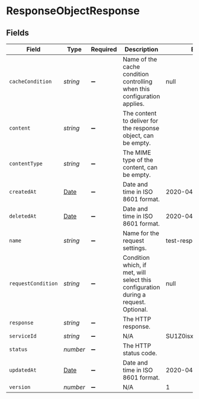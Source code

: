 # ResponseObjectResponse


## Fields

| Field                                                                                         | Type                                                                                          | Required                                                                                      | Description                                                                                   | Example                                                                                       |
| --------------------------------------------------------------------------------------------- | --------------------------------------------------------------------------------------------- | --------------------------------------------------------------------------------------------- | --------------------------------------------------------------------------------------------- | --------------------------------------------------------------------------------------------- |
| `cacheCondition`                                                                              | *string*                                                                                      | :heavy_minus_sign:                                                                            | Name of the cache condition controlling when this configuration applies.                      | null                                                                                          |
| `content`                                                                                     | *string*                                                                                      | :heavy_minus_sign:                                                                            | The content to deliver for the response object, can be empty.                                 |                                                                                               |
| `contentType`                                                                                 | *string*                                                                                      | :heavy_minus_sign:                                                                            | The MIME type of the content, can be empty.                                                   |                                                                                               |
| `createdAt`                                                                                   | [Date](https://developer.mozilla.org/en-US/docs/Web/JavaScript/Reference/Global_Objects/Date) | :heavy_minus_sign:                                                                            | Date and time in ISO 8601 format.                                                             | 2020-04-09T18:14:30Z                                                                          |
| `deletedAt`                                                                                   | [Date](https://developer.mozilla.org/en-US/docs/Web/JavaScript/Reference/Global_Objects/Date) | :heavy_minus_sign:                                                                            | Date and time in ISO 8601 format.                                                             | 2020-04-09T18:14:30Z                                                                          |
| `name`                                                                                        | *string*                                                                                      | :heavy_minus_sign:                                                                            | Name for the request settings.                                                                | test-response                                                                                 |
| `requestCondition`                                                                            | *string*                                                                                      | :heavy_minus_sign:                                                                            | Condition which, if met, will select this configuration during a request. Optional.           | null                                                                                          |
| `response`                                                                                    | *string*                                                                                      | :heavy_minus_sign:                                                                            | The HTTP response.                                                                            |                                                                                               |
| `serviceId`                                                                                   | *string*                                                                                      | :heavy_minus_sign:                                                                            | N/A                                                                                           | SU1Z0isxPaozGVKXdv0eY                                                                         |
| `status`                                                                                      | *number*                                                                                      | :heavy_minus_sign:                                                                            | The HTTP status code.                                                                         |                                                                                               |
| `updatedAt`                                                                                   | [Date](https://developer.mozilla.org/en-US/docs/Web/JavaScript/Reference/Global_Objects/Date) | :heavy_minus_sign:                                                                            | Date and time in ISO 8601 format.                                                             | 2020-04-09T18:14:30Z                                                                          |
| `version`                                                                                     | *number*                                                                                      | :heavy_minus_sign:                                                                            | N/A                                                                                           | 1                                                                                             |